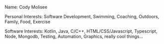 Name: Cody Molisee

Personal Interests: Software Development, Swimming, Coaching, Outdoors, Family, Food, Exercise

Software Interests: Kotlin, Java, C/C++, HTML/CSS/Javascript, Typescript, Node, Mongodb, Testing, Automation, Graphics, really cool things...

<!---
cmolisee/cmolisee is a ✨ special ✨ repository because its `README.md` (this file) appears on your GitHub profile.
You can click the Preview link to take a look at your changes.
--->
